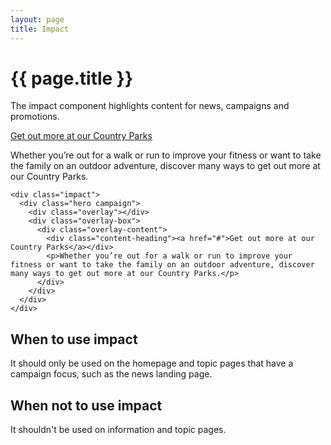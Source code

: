 ```yaml
---
layout: page
title: Impact
---
```


# {{ page.title }}

The impact component highlights content for news, campaigns and promotions.

<div class="impact">
  <div class="hero campaign">
    <div class="overlay"></div>
    <div class="overlay-box">
      <div class="overlay-content">
        <div class="content-heading"><a href="#">Get out more at our Country Parks</a></div>
        <p>Whether you’re out for a walk or run to improve your fitness or want to take the family on an outdoor adventure, discover many ways to get out more at our Country Parks.</p>
      </div>
    </div>
  </div>
</div>

    <div class="impact">
      <div class="hero campaign">
        <div class="overlay"></div>
        <div class="overlay-box">
          <div class="overlay-content">
            <div class="content-heading"><a href="#">Get out more at our Country Parks</a></div>
            <p>Whether you’re out for a walk or run to improve your fitness or want to take the family on an outdoor adventure, discover many ways to get out more at our Country Parks.</p>
          </div>
        </div>
      </div>
    </div>

## When to use impact

It should only be used on the homepage and topic pages that have a campaign focus, such as the news landing page.

## When not to use impact

It shouldn't be used on information and topic pages.

